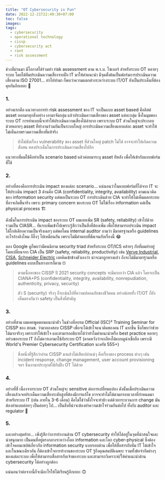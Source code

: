 ```yaml
---
title: "OT Cybersecurity is Fun"
date: 2022-12-21T22:49:30+07:00
toc: false
images:
tags:
  - cybersecurity
  - operational technology
  - cissp
  - cybersecurity act
  - rant
  - risk assessment
---
```


ช่วงที่ผ่านมา มีโอกาสได้ร่วมทำ risk assessment ตาม พ.ร.บ. ไซเบอร์ สำหรับระบบ OT หลายๆ ระบบ โดยได้ทีมประเมินความเสี่ยงจากฝั่ง IT มาให้คำแนะนำ มีจุดตั้งต้นเป็นฟอร์มการประเมินความเสี่ยงตาม ISO 27001&hellip; ทำไปทำมา ก็พบว่าความแตกต่างระหว่างระบบ IT/OT ยังเป็นประเด็นที่ต้องคุยกันอีกเยอะ 🤔

### 1.

อย่างแรกคือ แนวทางการทำ risk assessment ของ IT จะเป็นแบบ asset based คือลิสต์ asset ออกมาทุกสิ่งอย่าง เอามาจัดกลุ่ม แล้วประเมินความเสี่ยงของ asset แต่ละกลุ่ม ซึ่งในมุมของระบบ OT การทำแบบนี้จะทำให้ประเมินความเสี่ยงได้ลำบาก เพราะระบบ OT ส่วนใหญ่จะประกอบด้วยหลายๆ asset ที่ทำงานร่วมกันเป็นระบบใหญ่ การประเมินความเสี่ยงแยกแต่ละ asset จะทำให้ไม่เห็นภาพรวมความเสี่ยงที่แท้จริง

> ยังไม่นับเรื่อง vulnerability ของ asset ที่ส่วนใหญ่ patch ไม่ได้ อาจจะทำให้เกิดความสับสน หลงประเด็นในการประเมินความเสี่ยงไปอีก

แนวทางที่ผมใช้คือทำเป็น scenario based แล้วค่อยมาระบุ asset ทีหลัง เพื่อให้เข้ากับแบบฟอร์มที่ใช้

### 2.

อย่างที่สองคือการประเมิน impact ของแต่ละ scenario&hellip; แน่นอนว่าในแบบฟอร์มที่ได้จาก IT จะให้ประเมิน impact 3 ด้านคือ CIA (confidentiality, integrity, availability) ตามแนวคิดของ information security แต่พอเป็นระบบ OT การประเมินด้วย CIA จะทำให้ไม่เห็นผลกระทบที่อาจเกิดขึ้นจริง เพราะ primary concern ของระบบ OT ไม่ใช่เรื่อง information แต่เป็น physical process 🏗️

ดังนั้นในการประเมิน impact ของระบบ OT ผมเลยเพิ่ม SR (safety, reliability) เข้าไปด้วย รวมเป็น CIASR&hellip; ทีแรกเพิ่มเข้าไปเพราะรู้สึกว่าเป็นสิ่งที่ต้องเพิ่ม เพื่อให้สามารถประเมิน impact ได้ใกล้เคียงความเป็นจริงเฉยๆ แต่พอโดน internal auditor ถามว่า มีมาตรฐานหรือ guidelines อะไรอ้างอิงไหม ก็อึ้งๆ ไปเหมือนกัน เพราะไม่มีคำตอบที่ชัดเจนกับเรื่องนี้ 😂

ลอง Google ดูก็พบว่ามีคนนิยาม security triad สำหรับระบบ OT/ICS คล้ายๆ กับที่ผมทำอยู่ โดยเปลี่ยนจาก CIA เป็น SRP (safety, reliability, productivity) เช่น [Verve Industrial](https://verveindustrial.com/resources/blog/the-ultimate-guide-to-understanding-ot-security/), [CISA](https://www.cisa.gov/uscert/sites/default/files/ICSJWG-Archive/QNL_JUN_21/Understanding%20ICS%20Cyber-Attacks%20and%20Defense%20Measures_S508C.pdf), [Schneider Electric](https://blog.se.com/industry/machine-and-process-management/2020/04/01/it-vs-ot-cybersecurity-why-process-industries-must-recognize-the-important-differences/) เลยคิดเข้าข้างตัวเองว่า น่าจะมาถูกทางแล้ว ถึงจะไม่มีมาตรฐานหรือ guidelines แบบเป็นทางการก็ตาม 🙄

> ตามเนื้อหาของ CISSP ปี 2021 security concepts จะมีมากกว่า CIA แล้ว โดยจะเป็น CIANA+PS (confidentiality, integrity, availability, nonrepudiation, authenticity, privacy, security)
>
> ตัว S (security) จริงๆ ก็จะเน้นไปที่ความปลอดภัยของชีวิตคน อย่างน้อยทั้ง IT/OT ก็ยังเห็นตรงกันว่า safety เป็นสิ่งที่สำคัญ

### 3.

อย่างที่สาม ผมเคยพูดตอนแนะนำตัว ในช่วงที่อบรม Official (ISC)² Training Seminar for CISSP ของ สกมช. ว่ามาลองสอบ CISSP เพื่อจะได้เข้าใจแนวคิดของคน IT มากขึ้น ซึ่งก็พบว่าช่วยได้มากจริงๆ เพราะทำให้เข้าใจ และสามารถอธิบายได้ว่าทำไมคำแนะนำหรือ best practice หลายๆ อย่างของระบบ IT ถึงไม่ควรเอามาใช้กับระบบ OT (คาดหวังว่าจะเถียงได้แบบดูน่าเชื่อถือ เพราะมี World's Premier Cybersecurity Certification นะครัช 555+)

> สิ่งหนึ่งที่รู้สึกว่าอ่าน CISSP มาแล้วไม่เสียเปล่าแน่ๆ คือเรื่องของ process ต่างๆ เช่น incident response, change management, user account provisioning ฯลฯ ซึ่งเอามาประยุกต์ใช้กับฝั่ง OT ได้ด้วย

### 4.

อย่างที่สี่ เนื่องจากระบบ OT ส่วนใหญ่จะ sensitive ต่อการเปลี่ยนแปลง ดังนั้นเมื่อประเมินความเสี่ยงแล้วเจอประเด็นความเสี่ยงระดับสูงที่ต้องมีการแก้ไข อาจจะทำไม่ได้ตามกรอบเวลาที่กำหนดมาสำหรับระบบ IT (เช่น ภายใน 3-6 เดือน) คือไม่ใช่ว่าตั้งใจจะทำช้า แต่ด้วยกระบวนการ change มันต้องทำแบบค่อยๆ เป็นค่อยๆ ไป&hellip; เป็นสิ่งที่น่าจะต้องทำความเข้าใจร่วมกันต่อไป ทั้งกับ auditor และ regulator 🫤

### 5.

และอย่างสุดท้าย&hellip; เพิ่งรู้สึกว่าการทำงานด้าน OT cybersecurity ทำให้ได้อยู่ในจุดที่น่าสนใจและน่าสนุกมาก เป็นคนที่อยู่ตรงกลางระหว่างโลก information และโลก cyber-physical ซึ่งต้องเข้าใจคอนเซปต์เกี่ยวกับ information security แบบรอบด้าน เพื่อให้สื่อสารกับทีม IT ได้เข้าใจ และในขณะเดียวกัน ก็ต้องเข้าใจการทำงานของระบบ OT รู้ถึงคุณสมบัติเฉพาะ รวมทั้งข้อจำกัดต่างๆ ของแต่ละระบบ เพื่อให้สามารถสื่อสารกับเจ้าของระบบ และสามารถวิเคราะห์/ให้คำแนะนำด้าน cybersecurity ได้อย่างถูกต้อง

แน่นอนว่าต่อจากนี้ก็จะมีอะไรให้ได้เรียนรู้อีกเยอะ 🙃
